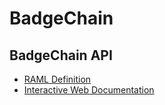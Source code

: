 # BadgeChain

## BadgeChain API

- [RAML Definition](https://github.com/utls/badgechain/tree/master/api/raml)
- [Interactive Web Documentation](https://utls.github.io/badgechain/api/index.html)
